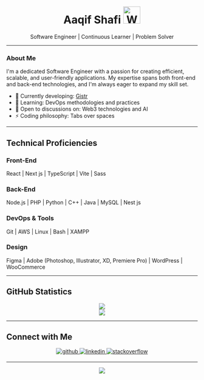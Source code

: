 <h1 align="center">
    Aaqif Shafi
    <img src="https://raw.githubusercontent.com/nixin72/nixin72/master/wave.gif" 
         alt="Waving hand animated gif"
         height="45"
         width="45" />
</h1>

<div align="center">Software Engineer | Continuous Learner | Problem Solver</div>

---

### About Me

I'm a dedicated Software Engineer with a passion for creating efficient, scalable, and user-friendly applications. My expertise spans both front-end and back-end technologies, and I'm always eager to expand my skill set.

- 🔭 Currently developing: [Gistr](https://gistr.so/)
- 🌱 Learning: DevOps methodologies and practices
- 💬 Open to discussions on: Web3 technologies and AI
- ⚡ Coding philosophy: Tabs over spaces

---

## Technical Proficiencies

### Front-End
React | Next js | TypeScript | Vite | Sass

### Back-End
Node.js | PHP | Python | C++ | Java | MySQL | Nest js

### DevOps & Tools
Git | AWS | Linux | Bash | XAMPP

### Design
Figma | Adobe (Photoshop, Illustrator, XD, Premiere Pro) | WordPress | WooCommerce

---


## GitHub Statistics

<div align="center">
    <img src="https://github-readme-stats.vercel.app/api?username=aaqifshafi&show_icons=true&count_private=true&hide_border=true" align="center" />
</div>

<div align="center">
    <img src="https://github-readme-stats.vercel.app/api/top-langs/?username=aaqifshafi&hide_border=true&layout=compact" align="center" />
</div>

---

## Connect with Me

<div align="center">
<a href="https://github.com/aaqifshafi" target="_blank">
<img src=https://img.shields.io/badge/github-%2324292e.svg?&style=for-the-badge&logo=github&logoColor=white alt=github style="margin-bottom: 5px;" />
</a>
<a href="https://linkedin.com/in/aaqif-shafi-263277213" target="_blank">
<img src=https://img.shields.io/badge/linkedin-%231E77B5.svg?&style=for-the-badge&logo=linkedin&logoColor=white alt=linkedin style="margin-bottom: 5px;" />
</a>
<a href="https://stackoverflow.com/users/14617265/aaqif-shafi" target="_blank">
<img src=https://img.shields.io/badge/stackoverflow-%23F28032.svg?&style=for-the-badge&logo=stackoverflow&logoColor=white alt=stackoverflow style="margin-bottom: 5px;" />
</a>
</div>

---

<div align="center">
<img src="https://komarev.com/ghpvc/?username=aaqifshafi&&style=flat-square" align="center" />
</div>
